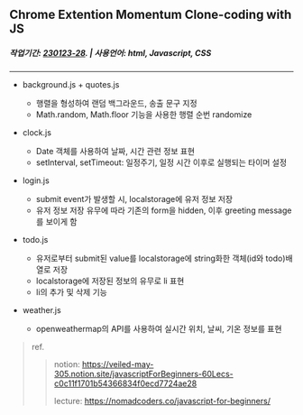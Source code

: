 
## Chrome Extention Momentum Clone-coding with JS
##### 작업기간: <u>__230123-28__</u>. |  사용언어: __html__, __Javascript__, __CSS__
---

+ background.js + quotes.js
   - 행렬을 형성하여 랜덤 백그라운드, 송출 문구 지정
   - Math.random, Math.floor 기능을 사용한 행렬 순번 randomize

+ clock.js
   - Date 객체를 사용하여 날짜, 시간 관련 정보 표현
   - setInterval, setTimeout: 일정주기, 일정 시간 이후로 실행되는 타이머 설정

+ login.js
   - submit event가 발생할 시, localstorage에 유저 정보 저장
   - 유저 정보 저장 유무에 따라 기존의 form을 hidden, 이후 greeting message를 보이게 함

+ todo.js
   - 유저로부터 submit된 value를 localstorage에 string화한 객체(id와 todo)배열로 저장
   - localstorage에 저장된 정보의 유무로 li 표현
   - li의 추가 및 삭제 기능

+ weather.js
   - openweathermap의 API를 사용하여 실시간 위치, 날씨, 기온 정보를 표현


> ref.
>> notion: https://veiled-may-305.notion.site/javascriptForBeginners-60Lecs-c0c11f1701b54366834f0ecd7724ae28
>> 
>> lecture: https://nomadcoders.co/javascript-for-beginners/
